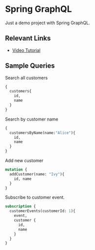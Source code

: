 # Spring GraphQL

Just a demo project with Spring GraphQL.


## Relevant Links

* [Video Tutorial](https://youtu.be/kVSYVhmvNCI)

## Sample Queries

Search all customers

```graphql
{
  customers{
    id,
    name
  }
}
```

Search by customer name

```graphql
{
  customersByName(name:"Alice"){
    id,
    name
  }
}
```

Add new customer

```graphql
mutation {
  addCustomer(name: "Ivy"){
    id, name
  }
}
```

Subscribe to customer event.

```graphql
subscription {
  customerEvents(customerId: 1){
    event,
    customer {
      id,
      name
    }
  }
}
```